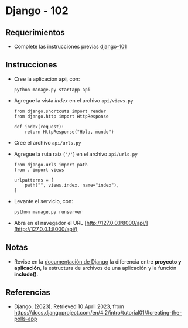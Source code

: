 # Django - 102

## Requerimientos

* Complete las instrucciones previas [django-101](django-101.md)

## Instrucciones

* Cree la aplicación **api**, con:

  ```
  python manage.py startapp api
  ```

* Agregue la vista _index_ en el archivo  `api/views.py`

  ```
  from django.shortcuts import render
  from django.http import HttpResponse

  def index(request):
      return HttpResponse("Hola, mundo")
  ```

* Cree el archivo `api/urls.py`

* Agregue la ruta raíz (`'/'`) en el archivo `api/urls.py`

  ```
  from django.urls import path
  from . import views

  urlpatterns = [
      path("", views.index, name="index"),
  ]
  ```

* Levante el servicio, con:

  ```
  python manage.py runserver
  ```
  
* Abra en el navegador el URL [http://127.0.0.1:8000/api/](http://127.0.0.1:8000/api/)

## Notas

* Revise en la [documentación de Django](https://docs.djangoproject.com/en/4.1/intro/tutorial01/) la diferencia entre **proyecto y aplicación**, la estructura de archivos de una aplicación y la función **include()**.

## Referencias

* Django. (2023). Retrieved 10 April 2023, from https://docs.djangoproject.com/en/4.2/intro/tutorial01/#creating-the-polls-app
